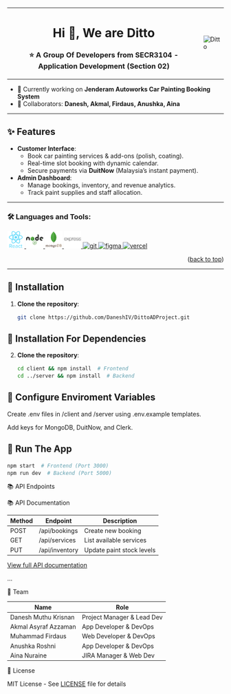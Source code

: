 <table>
  <tr>
    <td>
      <h1 align="center">Hi 👋, We are Ditto</h1>
      <h3 align="center">⭐ A Group Of Developers from SECR3104 - Application Development (Section 02)</h3>
    </td>
    <td>
      <img src="https://github.com/user-attachments/assets/8ca4132f-c3e6-4aa7-93f0-8b1fab6c7ede" alt="Ditto" width="100" height="100">
    </td>
  </tr>
</table>

- 🔭 Currently working on **Jenderam Autoworks Car Painting Booking System**
- 👯 Collaborators: **Danesh, Akmal, Firdaus, Anushka, Aina**

---

## ✨ Features

- **Customer Interface**:
  - Book car painting services & add-ons (polish, coating).
  - Real-time slot booking with dynamic calendar.
  - Secure payments via **DuitNow** (Malaysia’s instant payment).
- **Admin Dashboard**:
  - Manage bookings, inventory, and revenue analytics.
  - Track paint supplies and staff allocation.

---

<h3 align="left">🛠️ Languages and Tools:</h3>
<p align="left"> 
  <a href="https://reactjs.org/" target="_blank" rel="noreferrer"> 
    <img src="https://raw.githubusercontent.com/devicons/devicon/master/icons/react/react-original-wordmark.svg" alt="react" width="40" height="40"/> 
  </a> 
  <a href="https://nodejs.org" target="_blank" rel="noreferrer"> 
    <img src="https://raw.githubusercontent.com/devicons/devicon/master/icons/nodejs/nodejs-original-wordmark.svg" alt="nodejs" width="40" height="40"/> 
  </a> 
  <a href="https://www.mongodb.com/" target="_blank" rel="noreferrer"> 
    <img src="https://raw.githubusercontent.com/devicons/devicon/master/icons/mongodb/mongodb-original-wordmark.svg" alt="mongodb" width="40" height="40"/> 
  </a> 
  <a href="https://expressjs.com/" target="_blank" rel="noreferrer"> 
    <img src="https://raw.githubusercontent.com/devicons/devicon/master/icons/express/express-original-wordmark.svg" alt="express" width="40" height="40"/> 
  </a> 
  <a href="https://git-scm.com/" target="_blank" rel="noreferrer"> 
    <img src="https://www.vectorlogo.zone/logos/git-scm/git-scm-icon.svg" alt="git" width="40" height="40"/> 
  </a> 
  <a href="https://www.figma.com/" target="_blank" rel="noreferrer"> 
    <img src="https://www.vectorlogo.zone/logos/figma/figma-icon.svg" alt="figma" width="40" height="40"/> 
  </a> 
  <a href="https://vercel.com/" target="_blank" rel="noreferrer"> 
    <img src="https://www.vectorlogo.zone/logos/vercel/vercel-icon.svg" alt="vercel" width="40" height="40"/> 
  </a> 
</p>

<p align="right">(<a href="#readme-top">back to top</a>)</p>

---

## 🚀 Installation

1. **Clone the repository**:
   ```bash
   git clone https://github.com/DaneshIV/DittoADProject.git
   ```

## 🚀 Installation For Dependencies

2. **Clone the repository**:
   ```bash
   cd client && npm install  # Frontend
   cd ../server && npm install  # Backend
   ```

## 🚀 Configure Enviroment Variables

Create .env files in /client and /server using .env.example templates.

Add keys for MongoDB, DuitNow, and Clerk.

## 🚀 Run The App

```bash
npm start  # Frontend (Port 3000)
npm run dev  # Backend (Port 5000)
```

📚 API Endpoints

📚 API Documentation

| Method | Endpoint         | Description                   |
|--------|------------------|-------------------------------|
| POST   | /api/bookings    | Create new booking            |
| GET    | /api/services    | List available services       |
| PUT    | /api/inventory   | Update paint stock levels     |

[View full API documentation](#)

...

👥 Team

| Name                  | Role                           |
|-----------------------|--------------------------------|
| Danesh Muthu Krisnan  | Project Manager & Lead Dev     |
| Akmal Asyraf Azzaman  | App Developer & DevOps         |
| Muhammad Firdaus      | Web Developer & DevOps         |
| Anushka Roshni        | App Developer & DevOps         |
| Aina Nuraine          | JIRA Manager & Web Dev         |

📜 License

MIT License - See [LICENSE](LICENSE) file for details